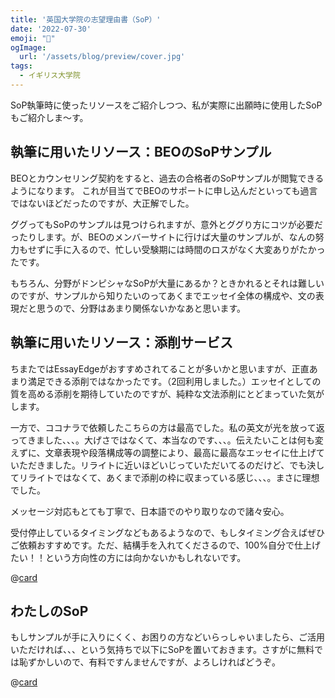 ```yaml
---
title: '英国大学院の志望理由書（SoP）'
date: '2022-07-30'
emoji: "💌"
ogImage:
  url: '/assets/blog/preview/cover.jpg'
tags:
  - イギリス大学院
---
```


SoP執筆時に使ったリソースをご紹介しつつ、私が実際に出願時に使用したSoPもご紹介しま～す。

## 執筆に用いたリソース：BEOのSoPサンプル

BEOとカウンセリング契約をすると、過去の合格者のSoPサンプルが閲覧できるようになります。
これが目当てでBEOのサポートに申し込んだといっても過言ではないほどだったのですが、大正解でした。

ググってもSoPのサンプルは見つけられますが、意外とググり方にコツが必要だったりします。が、BEOのメンバーサイトに行けば大量のサンプルが、なんの努力もせずに手に入るので、忙しい受験期には時間のロスがなく大変ありがたかったです。

もちろん、分野がドンピシャなSoPが大量にあるか？ときかれるとそれは難しいのですが、サンプルから知りたいのってあくまでエッセイ全体の構成や、文の表現だと思うので、分野はあまり関係ないかなあと思います。

## 執筆に用いたリソース：添削サービス

ちまたではEssayEdgeがおすすめされてることが多いかと思いますが、正直あまり満足できる添削ではなかったです。（2回利用しました。）エッセイとしての質を高める添削を期待していたのですが、純粋な文法添削にとどまっていた気がします。

一方で、ココナラで依頼したこちらの方は最高でした。私の英文が光を放って返ってきました、、、。大げさではなくて、本当なのです、、、。伝えたいことは何も変えずに、文章表現や段落構成等の調整により、最高に最高なエッセイに仕上げていただきました。リライトに近いほどいじっていただいてるのだけど、でも決してリライトではなくて、あくまで添削の枠に収まっている感じ、、、。まさに理想でした。

メッセージ対応もとても丁寧で、日本語でのやり取りなので諸々安心。

受付停止しているタイミングなどもあるようなので、もしタイミング合えばぜひご依頼おすすめです。ただ、結構手を入れてくださるので、100%自分で仕上げたい！！という方向性の方には向かないかもしれないです。

@[card](https://coconala.com/users/131214)

## わたしのSoP

もしサンプルが手に入りにくく、お困りの方などいらっしゃいましたら、ご活用いただければ、、、という気持ちで以下にSoPを置いておきます。さすがに無料では恥ずかしいので、有料ですんませんですが、よろしければどうぞ。

@[card](https://note.com/haruchannn/n/n33ac8cb22aea)